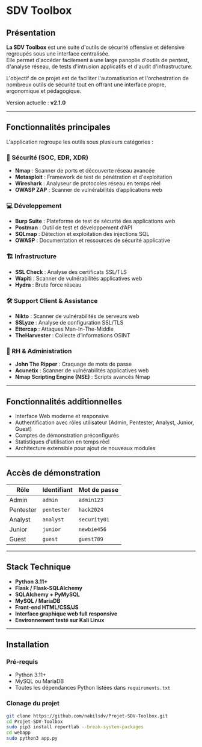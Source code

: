 # SDV Toolbox

## Présentation

**La SDV Toolbox** est une suite d'outils de sécurité offensive et défensive regroupés sous une interface centralisée.  
Elle permet d'accéder facilement à une large panoplie d'outils de pentest, d'analyse réseau, de tests d'intrusion applicatifs et d'audit d'infrastructure.

L'objectif de ce projet est de faciliter l'automatisation et l'orchestration de nombreux outils de sécurité tout en offrant une interface propre, ergonomique et pédagogique.

Version actuelle : **v2.1.0**

---

## Fonctionnalités principales

L'application regroupe les outils sous plusieurs catégories :

### 🔐 Sécurité (SOC, EDR, XDR)

- **Nmap** : Scanner de ports et découverte réseau avancée
- **Metasploit** : Framework de test de pénétration et d'exploitation
- **Wireshark** : Analyseur de protocoles réseau en temps réel
- **OWASP ZAP** : Scanner de vulnérabilités d’applications web

### 💻 Développement

- **Burp Suite** : Plateforme de test de sécurité des applications web
- **Postman** : Outil de test et développement d’API
- **SQLmap** : Détection et exploitation des injections SQL
- **OWASP** : Documentation et ressources de sécurité applicative

### 🏗 Infrastructure

- **SSL Check** : Analyse des certificats SSL/TLS
- **Wapiti** : Scanner de vulnérabilités applicatives web
- **Hydra** : Brute force réseau

### 🛠 Support Client & Assistance

- **Nikto** : Scanner de vulnérabilités de serveurs web
- **SSLyze** : Analyse de configuration SSL/TLS
- **Ettercap** : Attaques Man-In-The-Middle
- **TheHarvester** : Collecte d’informations OSINT

### 👥 RH & Administration

- **John The Ripper** : Craquage de mots de passe
- **Acunetix** : Scanner de vulnérabilités applicatives web
- **Nmap Scripting Engine (NSE)** : Scripts avancés Nmap

---

## Fonctionnalités additionnelles

- Interface Web moderne et responsive
- Authentification avec rôles utilisateur (Admin, Pentester, Analyst, Junior, Guest)
- Comptes de démonstration préconfigurés
- Statistiques d'utilisation en temps réel
- Architecture extensible pour ajout de nouveaux modules

---

## Accès de démonstration

| Rôle         | Identifiant | Mot de passe |
|--------------|-------------|---------------|
| Admin        | `admin`     | `admin123`    |
| Pentester    | `pentester` | `hack2024`    |
| Analyst      | `analyst`   | `security01`  |
| Junior       | `junior`    | `newbie456`   |
| Guest        | `guest`     | `guest789`    |

---

## Stack Technique

- **Python 3.11+**
- **Flask / Flask-SQLAlchemy**
- **SQLAlchemy + PyMySQL**
- **MySQL / MariaDB**
- **Front-end HTML/CSS/JS**
- **Interface graphique web full responsive**
- **Environnement testé sur Kali Linux**

---

## Installation

### Pré-requis

- Python 3.11+
- MySQL ou MariaDB
- Toutes les dépendances Python listées dans `requirements.txt`

### Clonage du projet

```bash
git clone https://github.com/nabilsdv/Projet-SDV-Toolbox.git
cd Projet-SDV-Toolbox
sudo pip3 install reportlab --break-system-packages
cd webapp
sudo python3 app.py

